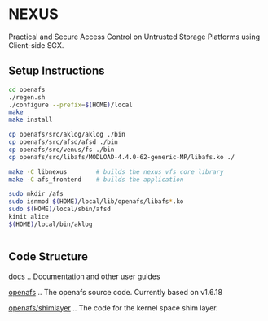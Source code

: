 # NEXUS

Practical and Secure Access Control on Untrusted Storage Platforms using
Client-side SGX.

## Setup Instructions
```bash
cd openafs
./regen.sh
./configure --prefix=$(HOME)/local
make
make install

cp openafs/src/aklog/aklog ./bin
cp openafs/src/afsd/afsd ./bin
cp openafs/src/venus/fs ./bin
cp openafs/src/libafs/MODLOAD-4.4.0-62-generic-MP/libafs.ko ./

make -C libnexus        # builds the nexus vfs core library
make -C afs_frontend    # builds the application

sudo mkdir /afs
sudo isnmod $(HOME)/local/lib/openafs/libafs*.ko
sudo $(HOME)/local/sbin/afsd
kinit alice
$(HOME)/local/bin/aklog



```

## Code Structure

[docs](docs)
.. Documentation and other user guides

[openafs](openafs)
.. The openafs source code. Currently based on v1.6.18

[openafs/shimlayer](openafs/shimlayer)
.. The code for the kernel space shim layer.
